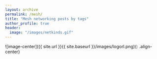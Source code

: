 ```yaml
---
layout: archive
permalink: /mesh/
title: "Mesh networking posts by tags"
author_profile: true
header:
  image: "/images/netkinds.gif"
---
```

![image-center]({{ site.url }}{{ site.baseurl }}/images/logorl.png){: .align-center}
